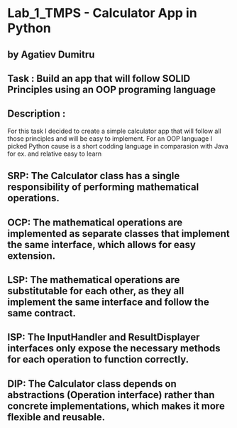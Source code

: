 # Lab_1_TMPS - Calculator App in Python

## by Agatiev Dumitru

## Task : Build an app that will follow SOLID Principles using an OOP programing language

## Description :
For this task I decided to create a simple calculator app that will follow all those principles and will be easy to implement. For an OOP language I picked Python cause is a short codding language in comparasion with Java for ex. and relative easy to learn

## SRP: The Calculator class has a single responsibility of performing mathematical operations.
## OCP: The mathematical operations are implemented as separate classes that implement the same interface, which allows for easy extension.
## LSP: The mathematical operations are substitutable for each other, as they all implement the same interface and follow the same contract.
## ISP: The InputHandler and ResultDisplayer interfaces only expose the necessary methods for each operation to function correctly.
## DIP: The Calculator class depends on abstractions (Operation interface) rather than concrete implementations, which makes it more flexible and reusable.
